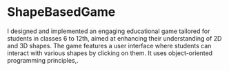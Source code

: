# ShapeBasedGame
I designed and implemented an engaging educational game tailored for students in classes 6 to 12th, aimed at enhancing their understanding of 2D and 3D shapes. The game features a user interface where students can interact with various shapes by clicking on them. It uses object-oriented programming principles,.
